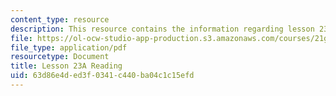 ```yaml
---
content_type: resource
description: This resource contains the information regarding lesson 23a reading.
file: https://ol-ocw-studio-app-production.s3.amazonaws.com/courses/21g-505-advanced-japanese-i-fall-2005/63d86e4ded3f0341c440ba04c1c15efd_MIT21G_501F12_hw2_24b.pdf
file_type: application/pdf
resourcetype: Document
title: Lesson 23A Reading
uid: 63d86e4d-ed3f-0341-c440-ba04c1c15efd
---
```

